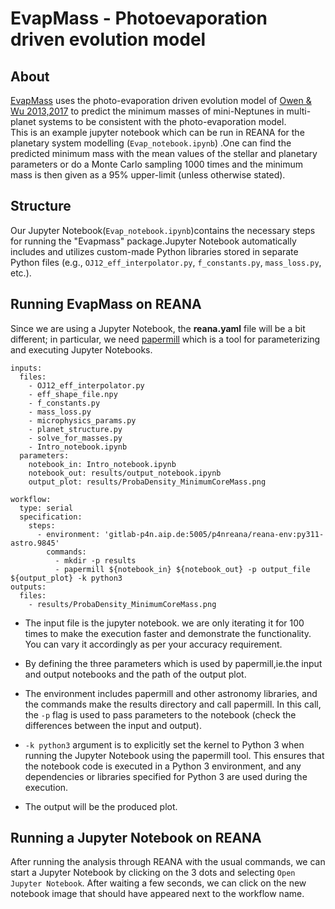 # EvapMass - Photoevaporation driven evolution model
## About 
[EvapMass](https://github.com/jo276/EvapMass?tab=readme-ov-file) uses the photo-evaporation driven evolution model of [Owen & Wu 2013,2017](https://academic.oup.com/mnras/article/491/4/5287/5663631?login=true) to predict the minimum masses of mini-Neptunes in multi-planet systems to be consistent with the photo-evaporation model.  
This is an example jupyter notebook which can be run in REANA for the planetary system modelling (`Evap_notebook.ipynb`) .One can find the predicted minimum mass with the mean values of the stellar and planetary parameters or do a Monte Carlo sampling 1000 times and the minimum mass is then given as a 95% upper-limit (unless otherwise stated).
## Structure  
Our Jupyter Notebook(`Evap_notebook.ipynb`)contains the necessary steps for running the "Evapmass" package.Jupyter Notebook automatically includes and utilizes custom-made Python libraries stored in separate Python files (e.g., `OJ12_eff_interpolator.py`, `f_constants.py`, `mass_loss.py`, etc.).
## Running EvapMass on REANA
Since we are using a Jupyter Notebook, the **reana.yaml** file will be a bit different; in particular, we need [papermill](https://papermill.readthedocs.io/en/latest/) which is a tool for parameterizing and executing Jupyter Notebooks.
```
inputs:
  files:
    - OJ12_eff_interpolator.py
    - eff_shape_file.npy
    - f_constants.py
    - mass_loss.py
    - microphysics_params.py
    - planet_structure.py
    - solve_for_masses.py
    - Intro_notebook.ipynb
  parameters:
    notebook_in: Intro_notebook.ipynb
    notebook_out: results/output_notebook.ipynb
    output_plot: results/ProbaDensity_MinimumCoreMass.png
     
workflow:
  type: serial
  specification:
    steps:
      - environment: 'gitlab-p4n.aip.de:5005/p4nreana/reana-env:py311-astro.9845'
        commands:
          - mkdir -p results
          - papermill ${notebook_in} ${notebook_out} -p output_file ${output_plot} -k python3
outputs:
  files:
    - results/ProbaDensity_MinimumCoreMass.png
```
- The input file is the jupyter notebook. we are only iterating it for 100 times to make the execution faster and demonstrate the functionality. You can vary it accordingly as per your accuracy  requirement.


- By defining the three parameters which is used by papermill,ie.the input and output notebooks and the path of the output plot.
- The environment includes papermill and other astronomy libraries, and the commands make the results directory and call papermill. In this call, the `-p` flag is used to pass parameters to the notebook (check the differences between the input and output).
- `-k python3` argument is to explicitly set the kernel to Python 3 when running the Jupyter Notebook using the papermill tool. This ensures that the notebook code is executed in a Python 3 environment, and any dependencies or libraries specified for Python 3 are used during the execution.
- The output will be the produced plot.

## Running a Jupyter Notebook on REANA 
After running the analysis through REANA with the usual commands, we can start a Jupyter Notebook by clicking on the 3 dots and selecting `Open Jupyter Notebook`. After waiting a few seconds, we can click on the new notebook image that should have appeared next to the workflow name.

